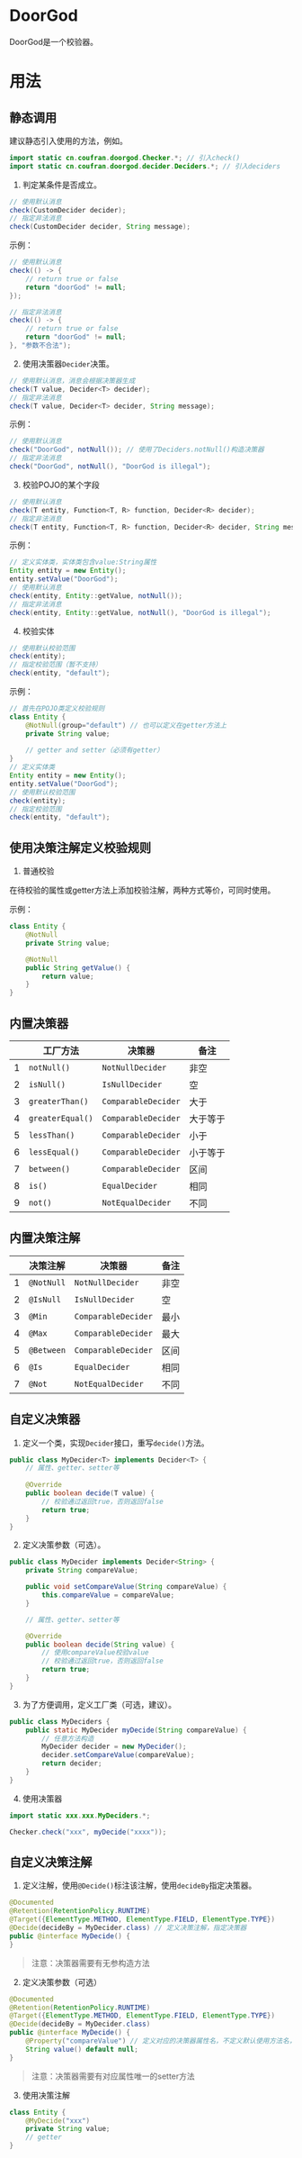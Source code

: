 # DoorGod
DoorGod是一个校验器。

# 用法
## 静态调用
建议静态引入使用的方法，例如。
```java
import static cn.coufran.doorgod.Checker.*; // 引入check()
import static cn.coufran.doorgod.decider.Deciders.*; // 引入deciders
```
1. 判定某条件是否成立。
```java
// 使用默认消息
check(CustomDecider decider);
// 指定非法消息
check(CustomDecider decider, String message);
```
示例：
```java
// 使用默认消息
check(() -> {
    // return true or false
    return "doorGod" != null;
});

// 指定非法消息
check(() -> {
    // return true or false
    return "doorGod" != null;
}, "参数不合法");
```
2. 使用决策器``Decider``决策。
```java
// 使用默认消息，消息会根据决策器生成
check(T value, Decider<T> decider);
// 指定非法消息
check(T value, Decider<T> decider, String message);
```
示例：
```java
// 使用默认消息
check("DoorGod", notNull()); // 使用了Deciders.notNull()构造决策器
// 指定非法消息
check("DoorGod", notNull(), "DoorGod is illegal");
```
3. 校验POJO的某个字段
```java
// 使用默认消息
check(T entity, Function<T, R> function, Decider<R> decider);
// 指定非法消息
check(T entity, Function<T, R> function, Decider<R> decider, String message);
```
示例：
```java
// 定义实体类，实体类包含value:String属性
Entity entity = new Entity();
entity.setValue("DoorGod");
// 使用默认消息
check(entity, Entity::getValue, notNull());
// 指定非法消息
check(entity, Entity::getValue, notNull(), "DoorGod is illegal");
```
4. 校验实体
```java
// 使用默认校验范围
check(entity);
// 指定校验范围（暂不支持）
check(entity, "default");
```
示例：
```java
// 首先在POJO类定义校验规则
class Entity {
    @NotNull(group="default") // 也可以定义在getter方法上
    private String value;
    
    // getter and setter（必须有getter）
}
// 定义实体类
Entity entity = new Entity();
entity.setValue("DoorGod");
// 使用默认校验范围
check(entity);
// 指定校验范围
check(entity, "default");
```
## 使用决策注解定义校验规则
1. 普通校验

在待校验的属性或getter方法上添加校验注解，两种方式等价，可同时使用。

示例：
```java
class Entity {
    @NotNull
    private String value;

    @NotNull
    public String getValue() {
        return value;
    }
}
```
## 内置决策器
| |工厂方法|决策器|备注|
|---|---|---|---|
|1|``notNull()``     |``NotNullDecider``   |非空     |
|2|``isNull()``      |``IsNullDecider``    |空       |
|3|``greaterThan()`` |``ComparableDecider``|大于     |
|4|``greaterEqual()``|``ComparableDecider``|大于等于  |
|5|``lessThan()``    |``ComparableDecider``|小于     |
|6|``lessEqual()``   |``ComparableDecider``|小于等于  |
|7|``between()``     |``ComparableDecider``|区间     |
|8|``is()``          |``EqualDecider``     |相同     |
|9|``not()``         |``NotEqualDecider``  |不同     |

## 内置决策注解
| |决策注解|决策器|备注|
|---|---|---|---|
|1|``@NotNull``|``NotNullDecider``    |非空|
|2|``@IsNull`` |``IsNullDecider``     |空 |
|3|``@Min``    |``ComparableDecider`` |最小|
|4|``@Max``    |``ComparableDecider`` |最大|
|5|``@Between``|``ComparableDecider`` |区间|
|6|``@Is``     |``EqualDecider``      |相同|
|7|``@Not``    |``NotEqualDecider``   |不同|

## 自定义决策器
1. 定义一个类，实现``Decider``接口，重写``decide()``方法。
```java
public class MyDecider<T> implements Decider<T> {
    // 属性、getter、setter等
    
    @Override
    public boolean decide(T value) {
        // 校验通过返回true，否则返回false
        return true;
    }
}
```
2. 定义决策参数（可选）。
```java
public class MyDecider implements Decider<String> {
    private String compareValue;

    public void setCompareValue(String compareValue) {
        this.compareValue = compareValue;
    }

    // 属性、getter、setter等

    @Override
    public boolean decide(String value) {
        // 使用compareValue校验value
        // 校验通过返回true，否则返回false
        return true;
    }
}
```
3. 为了方便调用，定义工厂类（可选，建议）。
```java
public class MyDeciders {
    public static MyDecider myDecide(String compareValue) {
        // 任意方法构造
        MyDecider decider = new MyDecider();
        decider.setCompareValue(compareValue);
        return decider;
    }
}
```
4. 使用决策器
```java
import static xxx.xxx.MyDeciders.*;

Checker.check("xxx", myDecide("xxxx"));
```

## 自定义决策注解
1. 定义注解，使用``@Decide()``标注该注解，使用``decideBy``指定决策器。
```java
@Documented
@Retention(RetentionPolicy.RUNTIME)
@Target({ElementType.METHOD, ElementType.FIELD, ElementType.TYPE})
@Decide(decideBy = MyDecider.class) // 定义决策注解，指定决策器
public @interface MyDecide() {
}
```
> 注意：决策器需要有无参构造方法
2. 定义决策参数（可选）
```java
@Documented
@Retention(RetentionPolicy.RUNTIME)
@Target({ElementType.METHOD, ElementType.FIELD, ElementType.TYPE})
@Decide(decideBy = MyDecider.class)
public @interface MyDecide() {
    @Property("compareValue") // 定义对应的决策器属性名，不定义默认使用方法名，即value
    String value() default null;
}
```
> 注意：决策器需要有对应属性唯一的setter方法
3. 使用决策注解
```java
class Entity {
    @MyDecide("xxx")
    private String value;
    // getter
}
```